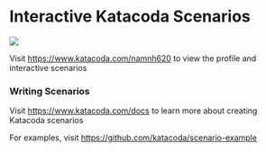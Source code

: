 # Interactive Katacoda Scenarios

[![](http://shields.katacoda.com/katacoda/namnh620/count.svg)](https://www.katacoda.com/namnh620 "Get your profile on Katacoda.com")

Visit https://www.katacoda.com/namnh620 to view the profile and interactive scenarios

### Writing Scenarios
Visit https://www.katacoda.com/docs to learn more about creating Katacoda scenarios

For examples, visit https://github.com/katacoda/scenario-example

